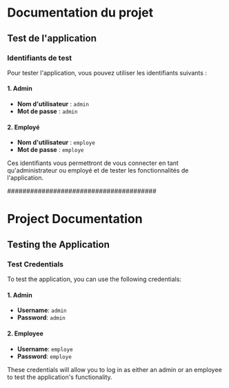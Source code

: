 # Documentation du projet

## Test de l'application

### Identifiants de test

Pour tester l'application, vous pouvez utiliser les identifiants suivants :

#### 1. **Admin**
- **Nom d'utilisateur** : `admin`
- **Mot de passe** : `admin`

#### 2. **Employé**
- **Nom d'utilisateur** : `employe`
- **Mot de passe** : `employe`

Ces identifiants vous permettront de vous connecter en tant qu'administrateur ou employé et de tester les fonctionnalités de l'application.




#######################################

# Project Documentation

## Testing the Application

### Test Credentials

To test the application, you can use the following credentials:

#### 1. **Admin**
- **Username**: `admin`
- **Password**: `admin`

#### 2. **Employee**
- **Username**: `employe`
- **Password**: `employe`

These credentials will allow you to log in as either an admin or an employee to test the application's functionality.

